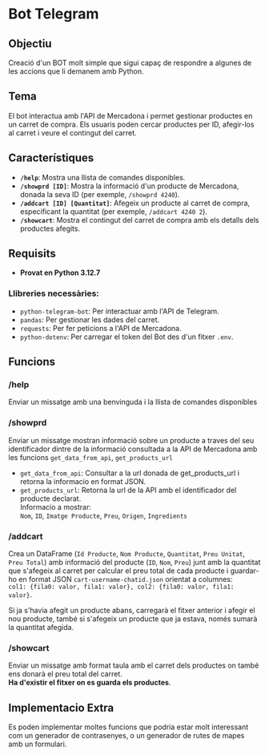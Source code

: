 # Bot Telegram

## Objectiu
Creació d'un BOT molt simple que sigui capaç de respondre a algunes de les accions que li demanem amb Python.

## Tema
El bot interactua amb l'API de Mercadona i permet gestionar productes en un carret de compra. Els usuaris poden cercar productes per ID, afegir-los al carret i veure el contingut del carret.

## Característiques

- **`/help`**: Mostra una llista de comandes disponibles.
- **`/showprd [ID]`**: Mostra la informació d'un producte de Mercadona, donada la seva ID (per exemple, `/showprd 4240`).
- **`/addcart [ID] [Quantitat]`**: Afegeix un producte al carret de compra, especificant la quantitat (per exemple, `/addcart 4240 2`).
- **`/showcart`**: Mostra el contingut del carret de compra amb els detalls dels productes afegits.

## Requisits

- **Provat en Python 3.12.7**
  
### Llibreries necessàries:

- `python-telegram-bot`: Per interactuar amb l'API de Telegram.
- `pandas`: Per gestionar les dades del carret.
- `requests`: Per fer peticions a l'API de Mercadona.
- `python-dotenv`: Per carregar el token del Bot des d'un fitxer `.env`.

## Funcions

### /help
Enviar un missatge amb una benvinguda i la llista de comandes disponibles 

### /showprd
Enviar un missatge mostran informació sobre un producte a traves del seu identificador dintre de la informació consultada a la API de Mercadona amb les funcions `get_data_from_api`, `get_products_url`
 - `get_data_from_api`: Consultar a la url donada de get_products_url i retorna la informacio en format JSON.  
 - `get_products_url`: Retorna la url de la API amb el identificador del producte declarat.  
Informacio a mostrar:  
`Nom`, `ID`, `Imatge Producte`, `Preu`, `Origen`, `Ingredients`

### /addcart
Crea un DataFrame (`Id Producte`, `Nom Producte`, `Quantitat`, `Preu Unitat`, `Preu Total`) amb informació del producte (`ID`, `Nom`, `Preu`) junt amb la quantitat que s'afegeix
al carret per calcular el preu total de cada producte i guardar-ho en format JSON `cart-username-chatid.json` orientat a columnes:  
`col1: {fila0: valor, fila1: valor}, col2: {fila0: valor, fila1: valor}`.  

Si ja s'havia afegit un producte abans, carregarà el fitxer anterior i afegir el nou producte, també si s'afegeix un producte que ja estava, només sumarà la quantitat afegida.

### /showcart
Enviar un missatge amb format taula amb el carret dels productes on també ens donarà el preu total del carret.  
**Ha d'existir el fitxer on es guarda els productes**.

## Implementacio Extra  
Es poden implementar moltes funcions que podria estar molt interessant com un generador de contrasenyes, o un generador de rutes de mapes amb un formulari.
